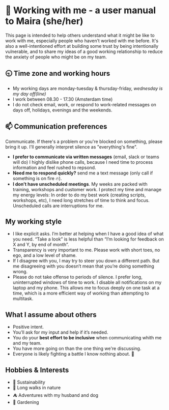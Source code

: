 # 👋 Working with me - a user manual to Maira (she/her)
This page is intended to help others understand what it might be like to work with me, especially people who haven’t worked with me before. It's also a well-intentioned effort at building some trust by being intentionally vulnerable, and to share my ideas of a good working relationship to reduce the anxiety of people who might be on my team.

## 🕤 Time zone and working hours
- My working days are monday-tuesday & thursday-friday, _wednesday is my day off(line)_
- I work between 08.30 - 17.30 (Amsterdam time)
- I do not check email, work, or respond to work-related messages on days off, holidays, evenings and the weekends.

## 📫 Communication preferences
Communicate. If there's a problem or you're blocked on something, please bring it up. I'll generally interpret silence as "everything's fine".

- **I prefer to communicate via written messages** (email, slack or teams will do) I highly dislike phone calls, because I need time to process information and feel rushed to repsond.
- **Need me to respond quickly?** send me a text message (only call if something is on fire 🔥).
- **I don’t have unscheduled meetings**. My weeks are packed with training, workshops and customer work. I protect my time and manage my energy levels: In order to do my best work (creating scripts, workshops, etc), I need long stretches of time to think and focus. Unscheduled calls are interruptions for me.

## My working style
- I like explicit asks. I’m better at helping when I have a good idea of what you need. “Take a look” is less helpful than “I’m looking for feedback on X and Y, by end of month”.
- Transparency is very important to me. Please work with short toes, no ego, and a low level of shame.
- If I disagree with you, I may try to steer you down a different path. But me disagreeing with you doesn’t mean that you’re doing something wrong.
- Please do not take offense to periods of silence. I prefer long, uninterrupted windows of time to work. I disable all notifications on my laptop and my phone. This allows me to focus deeply on one task at a time, which is a more efficient way of working than attempting to multitask.

## What I assume about others
- Positive intent.
- You’ll ask for my input and help if it’s needed.
- You do your **best effort to be inclusive** when communicating whith me and my team.
- You have more going on than the one thing we're discussing.
- Everyone is likely fighting a battle I know nothing about. 💛

## Hobbies & Interests
- 🌿 Sustainability
- 🌄 Long walks in nature
- ⛺ Adventures with my husband and dog
- 🌱 Gardening




